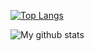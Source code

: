 [![Top Langs](https://github-readme-stats.vercel.app/api/top-langs/?username=jykiqwrqwertawdfvm99)](https://github.com/anuraghazra/github-readme-stats)


![My github stats](https://github-readme-stats.vercel.app/api?username=jykim99&count_private=true&&show_icons=true&&theme=radical)

